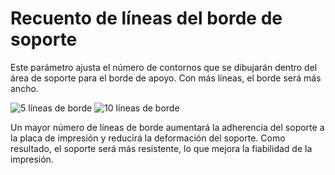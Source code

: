 Recuento de líneas del borde de soporte
====
Este parámetro ajusta el número de contornos que se dibujarán dentro del área de soporte para el borde de apoyo. Con más líneas, el borde será más ancho.

<!--screenshot {
"image_path": "support_brim_2mm.png",
"models": [{"script": "gazebo2.scad"}],
"camera_position": [-74, 38, -137],
"settings": {
    "support_enable": true,
    "support_use_towers": false,
    "support_brim_enable": true,
    "support_brim_width": 2
},
"colours": 64
}-->
<!--screenshot {
"image_path": "support_brim_4mm.png",
"models": [{"script": "gazebo2.scad"}],
"camera_position": [-74, 38, -137],
"settings": {
    "support_enable": true,
    "support_use_towers": false,
    "support_brim_enable": true,
    "support_brim_width": 4
},
"colours": 64
}-->
![5 líneas de borde](../images/support_brim_2mm.png)
![10 líneas de borde](../images/support_brim_4mm.png)

Un mayor número de líneas de borde aumentará la adherencia del soporte a la placa de impresión y reducirá la deformación del soporte. Como resultado, el soporte será más resistente, lo que mejora la fiabilidad de la impresión.